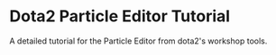 # Dota2 Particle Editor Tutorial
A detailed tutorial for the Particle Editor from dota2's workshop tools.
